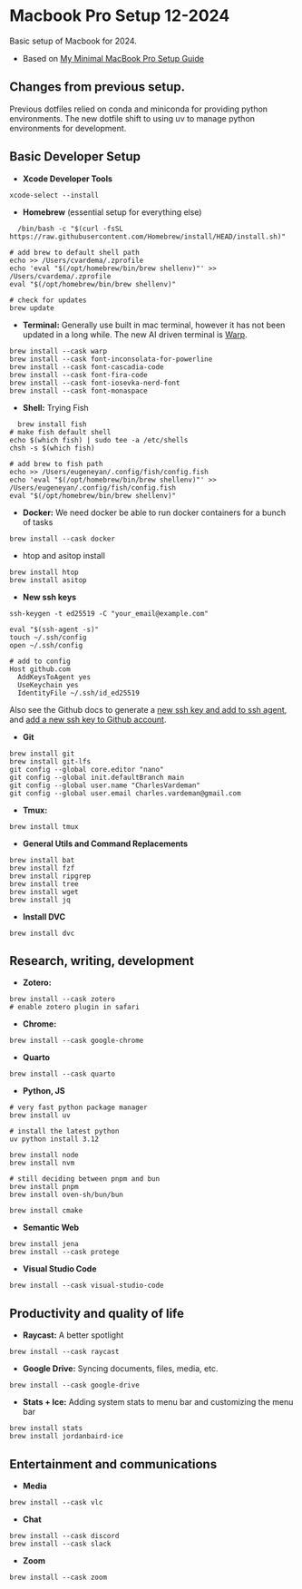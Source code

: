 # Macbook Pro Setup 12-2024

Basic setup of Macbook for 2024.
- Based on [My Minimal MacBook Pro Setup Guide](https://eugeneyan.com/writing/mac-setup/)

## Changes from previous setup.
Previous dotfiles relied on conda and miniconda for providing python environments. The new dotfile shift to using uv to manage python environments for development.

## Basic Developer Setup

- **Xcode Developer Tools**

```
xcode-select --install
```

- **Homebrew** (essential setup for everything else)

```
  /bin/bash -c "$(curl -fsSL https://raw.githubusercontent.com/Homebrew/install/HEAD/install.sh)"

# add brew to default shell path
echo >> /Users/cvardema/.zprofile
echo 'eval "$(/opt/homebrew/bin/brew shellenv)"' >> /Users/cvardema/.zprofile
eval "$(/opt/homebrew/bin/brew shellenv)"

# check for updates
brew update
```
- **Terminal:** Generally use built in mac terminal, however it has not been updated in a long while. The new AI driven terminal is [Warp](https://www.warp.dev/).

```
brew install --cask warp
brew install --cask font-inconsolata-for-powerline
brew install --cask font-cascadia-code
brew install --cask font-fira-code
brew install --cask font-iosevka-nerd-font
brew install --cask font-monaspace
```


- **Shell:** Trying Fish

```
  brew install fish
# make fish default shell
echo $(which fish) | sudo tee -a /etc/shells
chsh -s $(which fish)

# add brew to fish path
echo >> /Users/eugeneyan/.config/fish/config.fish
echo 'eval "$(/opt/homebrew/bin/brew shellenv)"' >> /Users/eugeneyan/.config/fish/config.fish
eval "$(/opt/homebrew/bin/brew shellenv)"
```

- **Docker:** We need docker be able to run docker containers for a bunch of tasks

```
brew install --cask docker
```

- htop and asitop install

```
brew install htop
brew install asitop
```

- **New ssh keys**

```
ssh-keygen -t ed25519 -C "your_email@example.com"

eval "$(ssh-agent -s)"
touch ~/.ssh/config
open ~/.ssh/config

# add to config
Host github.com
  AddKeysToAgent yes
  UseKeychain yes
  IdentityFile ~/.ssh/id_ed25519
```
Also see the Github docs to generate a [new ssh key and add to ssh agent](https://docs.github.com/en/authentication/connecting-to-github-with-ssh/generating-a-new-ssh-key-and-adding-it-to-the-ssh-agent), and [add a new ssh key to Github account](https://docs.github.com/en/authentication/connecting-to-github-with-ssh/adding-a-new-ssh-key-to-your-github-account).

- **Git**
```
brew install git
brew install git-lfs
git config --global core.editor "nano"
git config --global init.defaultBranch main
git config --global user.name "CharlesVardeman"
git config --global user.email charles.vardeman@gmail.com
```
- **Tmux:**
```
brew install tmux
```

- **General Utils and Command Replacements**
```
brew install bat
brew install fzf
brew install ripgrep
brew install tree
brew install wget
brew install jq
```

- **Install DVC**
```
brew install dvc
```

## Research, writing, development

- **Zotero:**

```
brew install --cask zotero
# enable zotero plugin in safari
```

- **Chrome:**

```
brew install --cask google-chrome
```

- **Quarto**
```
brew install --cask quarto
```

- **Python, JS**

```
# very fast python package manager
brew install uv

# install the latest python
uv python install 3.12
```

```
brew install node
brew install nvm

# still deciding between pnpm and bun
brew install pnpm
brew install oven-sh/bun/bun
```

```
brew install cmake
```

- **Semantic Web**
```
brew install jena
brew install --cask protege
```
- **Visual Studio Code**
```
brew install --cask visual-studio-code
```

## Productivity and quality of life

- **Raycast:** A better spotlight
```
brew install --cask raycast
```

- **Google Drive:** Syncing documents, files, media, etc.
```
brew install --cask google-drive
```
- **Stats + Ice:** Adding system stats to menu bar and customizing the menu bar
```
brew install stats
brew install jordanbaird-ice
```

## Entertainment and communications

- **Media**
```
brew install --cask vlc
```
- **Chat**
```
brew install --cask discord
brew install --cask slack
```
- **Zoom**
```
brew install --cask zoom
```




